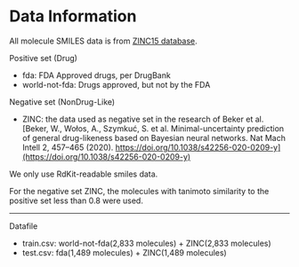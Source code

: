 Data Information
================
All molecule SMILES data is from [ZINC15 database](https://zinc15.docking.org).

Positive set (Drug)
- fda: FDA Approved drugs, per DrugBank
- world-not-fda: Drugs approved, but not by the FDA

Negative set (NonDrug-Like)
- ZINC: the data used as negative set in the research of Beker et al.
[Beker, W., Wołos, A., Szymkuć, S. et al. Minimal-uncertainty prediction of general drug-likeness based on Bayesian neural networks. Nat Mach Intell 2, 457–465 (2020). https://doi.org/10.1038/s42256-020-0209-y](https://doi.org/10.1038/s42256-020-0209-y)

We only use RdKit-readable smiles data.

For the negative set ZINC, the molecules with tanimoto similarity to the positive set less than 0.8 were used.

* * *
Datafile
- train.csv: world-not-fda(2,833 molecules) + ZINC(2,833 molecules)
- test.csv: fda(1,489 molecules) + ZINC(1,489 molecules)
